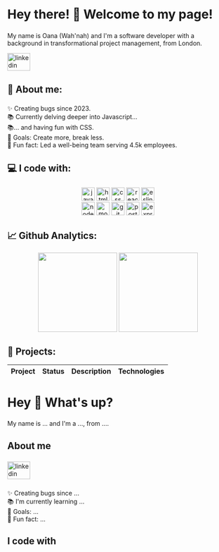 <h1 align="left">Hey there! 👋 Welcome to my page! </h1>

###

<p align="left">My name is Oana (Wah'nah) and I'm a software developer with a background in transformational project management, from London.</p>
<div align="left">
  <a href="https://www.linkedin.com/in/oanapintoiu">
    <img src="https://raw.githubusercontent.com/maurodesouza/profile-readme-generator/master/src/assets/icons/social/linkedin/default.svg" width="52" height="40" alt="linkedin logo"  />
  </a>
</div>



###

<h2 align="left">👩 About me:</h2>

###

<p align="left">✨ Creating bugs since 2023.<br>📚 Currently delving deeper into Javascript...<br>📚... and having fun with CSS.<br>🎯 Goals: Create more, break less.<br>🎲 Fun fact: Led a well-being team serving 4.5k employees.</p>

###

<h2 align="left">💻 I code with:</h2>

###

<div align="center">
 <div>
      <img src="https://img.shields.io/badge/javascript-%23323330.svg?style=for-the-badge&logo=javascript&logoColor=%23F7DF1E" alt="javascript" width="auto" height="30"/>
      <img src="https://img.shields.io/badge/html5-%23E34F26.svg?style=for-the-badge&logo=html5&logoColor=white" alt="html" width="auto" height="30"/>  
      <img src="https://img.shields.io/badge/css3-%231572B6.svg?style=for-the-badge&logo=css3&logoColor=white" alt="css" width="auto" height="30"/>  
      <img src="https://img.shields.io/badge/react-%2320232a.svg?style=for-the-badge&logo=react&logoColor=%2361DAFB" alt="react" width="auto" height="30"/>
      <img src="https://img.shields.io/badge/ESLint-%234B32C3?logo=eslint&logoColor=white" alt="eslint" width="auto" height="30"/>
   </div>
   <div>
      <img src="https://img.shields.io/badge/node.js-6DA55F?style=for-the-badge&logo=node.js&logoColor=white" alt="node.js" width="auto" height="30"/>
      <img src="https://img.shields.io/badge/MongoDB-4EA94B?style=for-the-badge&logo=mongodb&logoColor=white" alt="mongodb" width="auto" height="30"/>
      <img src="https://img.shields.io/badge/GIT-E44C30?style=for-the-badge&logo=git&logoColor=white" alt="git" width="auto" height="30"/>
      <img src="https://img.shields.io/badge/Postman-FF6C37?style=for-the-badge&logo=postman&logoColor=white" alt="postman" width="auto" height="30"/>
      <img src="https://img.shields.io/badge/express.js-%23404d59.svg?style=for-the-badge&logo=express&logoColor=%2361DAFB" alt="express.js" width="auto" height="30"/>
   </div>

###

<h2 align="left">📈 Github Analytics:</h2>
<p align="center">
  <img height="180" src="https://github-readme-stats.vercel.app/api?username=oanapintoiu&show_icons=true&hide_border=true&&count_private=true&include_all_commits=true" />
  <img height="180" src="https://github-readme-stats.vercel.app/api/top-langs/?username=oanapintoiu&exclude_repo=KNN-Image-Classification&show_icons=true&hide_border=true&layout=compact&langs_count=8"/>
</p>

###

<h2 align="left">📁 Projects:</h2>

| Project                 | Status       | Description                  | Technologies    | 
|-------------------------|--------------|------------------------------|-----------------|

###




<h1 align="left">Hey 👋 What's up?</h1>

###

<p align="left">My name is ... and I'm a ..., from ....</p>

###

<h2 align="left">About me</h2>

###

<div align="left">
  <img src="https://raw.githubusercontent.com/maurodesouza/profile-readme-generator/master/src/assets/icons/social/linkedin/default.svg" width="52" height="40" alt="linkedin logo"  />
</div>

###

<p align="left">✨ Creating bugs since ...<br>📚 I'm currently learning ...<br>🎯 Goals: ...<br>🎲 Fun fact: ...</p>

###

<h2 align="left">I code with</h2>

###



